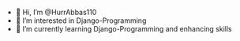 - 👋 Hi, I’m @HurrAbbas110
- 👀 I’m interested in Django-Programming
- 🌱 I’m currently learning Django-Programming and enhancing skills
